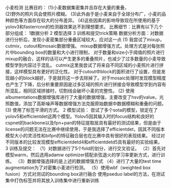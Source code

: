 小麦检测
比赛目的：
(1)小麦数据集密集并且存在大量的重叠，  
(2)野外的照片风会使照片模糊。
(3)此外由于是小麦来自于全球分布广，小麦的品种颜色等方面存在较大的分布差异。
(4)这些因素的影响导致现在所使用的基于yolov3和fasterrcnn的检测器效果达不到理想要求。
比赛细节：比赛有以下几个部分组成：
1数据分析 2 模型选择 3 训练和提交trick策略
数据分析方面：对数据进行分析后，发现小麦密集部分重叠区域较大，应对这一点
(1) 我尝试了mixup，cutmix，cutout和mosaic数据增强。
mixup数据增强方式。处理方式是对每张照片中bounding box的数量和大小进行限制，
对于数量和size小于阈值的照片进行mixup的融合，这样的话可以产生更多的重叠照片，也减少了过多数量的小麦导致模型学到内容过于混乱。
cutmix这里我尝试了将来自不同区域的小麦照片进行拼接，这样模型具有更好的泛化性。
对于cutout中block的面积进行了设置，但是发现越小的block越好，于是就将这一步去除掉了。对于mosaic处理时发现模型精度也产生了下降，后分析重要原因是过多区域的照片进行拼接会导致模型学到内容有所混乱，相同区域拼接时，切割线会破坏小麦的完整性。
(2) 使用albumentations数据增强库进行了大量的数据增强，主要改变了hsv的value，光照数值，添加了高斯噪声等数据增强方法克服原始数据中数据模糊和重叠的问题。
(3) 使用了标签平滑的方式。
2 模型试验：
尝试了多个sota的模型，锁定在了yolov5和efficientdet这两个模型。Yolov5因其输入时的focus结构和良好的cspnet的backbone以及fpn+pan的特征提取层具有最好的测试结果，但是由于license的问题无法在比赛中继续使用，于是我选择了efficientdet，因其不同版本模型大小的灵活性和bifpn的特征融合层也在比赛中具有很好的表现结果。
经过对不同版本的比较发现模型efficientdetd4和efficientdetd5具有最好的实验结果。
3 训练及提交：
（1）对数据进行了5个fold的划分，进行交叉验证。
（2）首先对模型warm，然后选用adamw optimizer搭配余弦退火的学习率更新方式，进行训练。
（3）数据增强选择的是上述的数据增强方式
（4）进行了大量的test time augmentation为了对密集小麦进行检测。
（5）使用wbf（weighted box fusion）方式对测试的bounding box进行融合
使用pseduo label的方法，在测试集中打伪标签并将其放入训练集中进行重新训练
